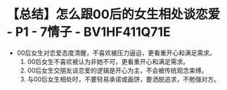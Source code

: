 # 【总结】怎么跟00后的女生相处谈恋爱 - P1 - 7情子 - BV1HF411Q71E

-   00后女生对恋爱态度清醒，不喜欢被压力逼迫，更看重开心和满足需求。
    1.  00后女生不喜欢被认为非她不可，更看重开心和满足需求。
    2.  00后女生交朋友谈恋爱的逻辑是开心为主，不会被传统观念束缚。
    3.  与00后女生相处时，不要轻易承诺或画饼，要洒脱追求，不勉强对方。